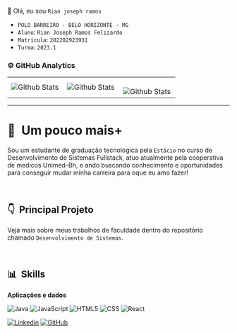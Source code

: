 💜 Olá, eu sou `Rian joseph ramos`

- `POLO BARREIRO - BELO HORIZONTE - MG `
- `Aluno`: `Rian Joseph Ramos Felizardo`
- `Matrícula`: `202202923931`
- `Turma`: `2023.1`

### ⚙️ GitHub Analytics

<table>
  <tr>
    <td>
      <img
        align="left"
        src="https://github-readme-stats.vercel.app/api?username=iuricode&theme=dark&hide_border=false&include_all_commits=true"
        alt="Github Stats"
      />
    </td>
    <td>
      <img
        align="left"
        src="https://github-readme-stats.vercel.app/api/top-langs/?username=iuricode&theme=dark&hide_border=false&include_all_commits=true&count_private=true&layout=compact"
        alt="Github Stats"
      />
    </td>
    <td>
      <br />
      <img
        align="left"
        src="https://github-readme-streak-stats.herokuapp.com/?user=iuricode&theme=dark&hide_border=false"
        alt="Github Stats"
      />
    </td>
  </tr>
</table>

--- 

# 👋 &nbsp;Um pouco mais+

Sou um estudante de graduação tecnologica pela `Estácio` no curso de Desenvolvimento de Sistemas Fullstack, atuo atualmente pela cooperativa de medicos Unimed-Bh, e ando buscando conhecimento e oportunidades para conseguir mudar minha carreira para oque eu amo fazer!

&nbsp;

## 👇 &nbsp;Principal Projeto

Veja mais sobre meus trabalhos de faculdade dentro do repositório chamado `Desenvolvimento de Sistemas`.

&nbsp;

## 📊 &nbsp;Skills

**Aplicações e dados**

![Java](https://img.shields.io/badge/-Java-333333?style=flat&logo=Java&logoColor=007396)
![JavaScript](https://img.shields.io/badge/-JavaScript-333333?style=flat&logo=javascript)
![HTML5](https://img.shields.io/badge/-HTML5-333333?style=flat&logo=HTML5)
![CSS](https://img.shields.io/badge/-CSS-333333?style=flat&logo=CSS3&logoColor=1572B6)
![React](https://img.shields.io/badge/-React-333333?style=flat&logo=react)

[![Linkedin](https://img.shields.io/badge/-rianjoseph-blue?style=flat-square&logo=Linkedin&logoColor=white&link=https://www.linkedin.com/in/rian-joseph/)](https://www.linkedin.com/in/rian-joseph/)
[![GitHub](https://img.shields.io/github/followers/rianjsp?label=follow&style=social)](https://github.com/rianjsp)
